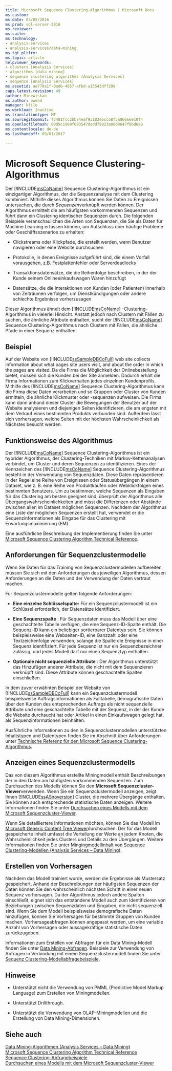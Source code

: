 ```yaml
---
title: Microsoft Sequence Clustering-Algorithmus | Microsoft Docs
ms.custom: 
ms.date: 03/02/2016
ms.prod: sql-server-2016
ms.reviewer: 
ms.suite: 
ms.technology:
- analysis-services
- analysis-services/data-mining
ms.tgt_pltfrm: 
ms.topic: article
helpviewer_keywords:
- clusters [Analysis Services]
- algorithms [data mining]
- sequence clustering algorithms [Analysis Services]
- sequence [Analysis Services]
ms.assetid: ae779a1f-0adb-4857-afbd-a15543dff299
caps.latest.revision: 49
author: Minewiskan
ms.author: owend
manager: kfile
ms.workload: Inactive
ms.translationtype: MT
ms.sourcegitcommit: f3481fcc2bb74eaf93182e6cc58f5a06666e10f4
ms.openlocfilehash: 09d9c1909f093547dedd79823a06d9647f0bd6a8
ms.contentlocale: de-de
ms.lasthandoff: 09/01/2017

---
```

# <a name="microsoft-sequence-clustering-algorithm"></a>Microsoft Sequence Clustering-Algorithmus
  Der [!INCLUDE[msCoName](../../includes/msconame-md.md)] Sequence Clustering-Algorithmus ist ein einzigartiger Algorithmus, der die Sequenzanalyse mit dem Clustering kombiniert. Mithilfe dieses Algorithmus können Sie Daten zu Ereignissen untersuchen, die durch *Sequenzen*verknüpft werden können. Der Algorithmus ermittelt die am häufigsten vorkommenden Sequenzen und führt dann ein Clustering identischer Sequenzen durch. Die folgenden Beispiele veranschaulichen die Arten von Sequenzen, die Sie als Daten für Machine Learning erfassen können, um Aufschluss über häufige Probleme oder Geschäftsszenarios zu erhalten:  
  
-   Clickstreams oder Klickpfade, die erstellt werden, wenn Benutzer navigieren oder eine Website durchsuchen  
  
-   Protokolle, in denen Ereignisse aufgeführt sind, die einem Vorfall vorausgehen, z.B. Festplattenfehler oder Serverdeadlocks  
  
-   Transaktionsdatensätze, die die Reihenfolge beschreiben, in der der Kunde seinem Onlineeinkaufswagen Waren hinzufügt  
  
-   Datensätze, die die Interaktionen von Kunden (oder Patienten) innerhalb von Zeiträumen verfolgen, um Dienstkündigungen oder andere schlechte Ergebnisse vorherzusagen  
  
 Dieser Algorithmus ähnelt dem [!INCLUDE[msCoName](../../includes/msconame-md.md)] -Clustering-Algorithmus in vielerlei Hinsicht. Anstatt jedoch nach Clustern mit Fällen zu suchen, die ähnliche Attribute enthalten, sucht der [!INCLUDE[msCoName](../../includes/msconame-md.md)] Sequence Clustering-Algorithmus nach Clustern mit Fällen, die ähnliche Pfade in einer Sequenz enthalten.  
  
## <a name="example"></a>Beispiel  
 Auf der Website von [!INCLUDE[ssSampleDBCoFull](../../includes/sssampledbcofull-md.md)] web site collects information about what pages site users visit, and about the order in which the pages are visited. Da die Firma die Möglichkeit der Onlinebestellung bietet, müssen sich die Kunden bei der Site anmelden. Dadurch erhält die Firma Informationen zum Klickverhalten jedes einzelnen Kundenprofils. Mithilfe des [!INCLUDE[msCoName](../../includes/msconame-md.md)] Sequence Clustering-Algorithmus kann die Firma diese Daten verarbeiten und so Gruppen oder Cluster von Kunden ermitteln, die ähnliche Klickmuster oder -sequenzen aufweisen. Die Firma kann dann anhand dieser Cluster die Bewegungen der Benutzer auf der Website analysieren und diejenigen Seiten identifizieren, die am engsten mit dem Verkauf eines bestimmten Produkts verbunden sind. Außerdem lässt sich vorhersagen, welche Seiten mit der höchsten Wahrscheinlichkeit als Nächstes besucht werden.  
  
## <a name="how-the-algorithm-works"></a>Funktionsweise des Algorithmus  
 Der [!INCLUDE[msCoName](../../includes/msconame-md.md)] Sequence Clustering-Algorithmus ist ein hybrider Algorithmus, der Clustering-Techniken mit Markov-Kettenanalysen verbindet, um Cluster und deren Sequenzen zu identifizieren.  Eines der Kennzeichen des [!INCLUDE[msCoName](../../includes/msconame-md.md)] Sequence Clustering-Algorithmus besteht in der Verwendung von Sequenzdaten. Diese Daten repräsentieren in der Regel eine Reihe von Ereignissen oder Statusübergängen in einem Dataset, wie z. B. eine Reihe von Produktkäufen oder Webklickfolgen eines bestimmten Benutzers. Um zu bestimmen, welche Sequenzen als Eingaben für das Clustering am besten geeignet sind, überprüft der Algorithmus alle Übergangswahrscheinlichkeiten und misst die Differenzen oder Abstände zwischen allen im Dataset möglichen Sequenzen. Nachdem der Algorithmus eine Liste der möglichen Sequenzen erstellt hat, verwendet er die Sequenzinformationen als Eingabe für das Clustering mit Erwartungsmaximierung (EM).  
  
 Eine ausführliche Beschreibung der Implementierung finden Sie unter [Microsoft Sequence Clustering Algorithm Technical Reference](../../analysis-services/data-mining/microsoft-sequence-clustering-algorithm-technical-reference.md).  
  
## <a name="data-required-for-sequence-clustering-models"></a>Anforderungen für Sequenzclustermodelle  
 Wenn Sie Daten für das Training von Sequenzclustermodellen aufbereiten, müssen Sie sich mit den Anforderungen des jeweiligen Algorithmus, dessen Anforderungen an die Daten und der Verwendung der Daten vertraut machen.  
  
 Für Sequenzclustermodelle gelten folgende Anforderungen:  
  
-   **Eine einzelne Schlüsselspalte:** Für ein Sequenzclustermodell ist ein Schlüssel erforderlich, der Datensätze identifiziert.  
  
-   **Eine Sequenzspalte** : Für Sequenzdaten muss das Modell über eine geschachtelte Tabelle verfügen, die eine Sequenz-ID-Spalte enthält. Die Sequenz-ID kann ein beliebiger sortierbarer Datentyp sein. Sie können beispielsweise eine Webseiten-ID, eine Ganzzahl oder eine Textzeichenfolge verwenden, solange die Spalte die Ereignisse in einer Sequenz identifiziert. Für jede Sequenz ist nur ein Sequenzbezeichner zulässig, und jedes Modell darf nur einen Sequenztyp enthalten.  
  
-   **Optionale nicht sequenzielle Attribute** : Der Algorithmus unterstützt das Hinzufügen anderer Attribute, die nicht mit dem Sequenzieren verknüpft sind. Diese Attribute können geschachtelte Spalten einschließen.  
  
 In dem zuvor erwähnten Beispiel der Website von [!INCLUDE[ssSampleDBCoFull](../../includes/sssampledbcofull-md.md)] kann ein Sequenzclustermodell beispielsweise Auftragsinformationen als Falltabelle, demografische Daten über den Kunden des entsprechenden Auftrags als nicht sequenzielle Attribute und eine geschachtelte Tabelle mit der Sequenz, in der der Kunde die Website durchsucht hat oder Artikel in einen Einkaufswagen gelegt hat, als Sequenzinformationen beinhalten.  
  
 Ausführliche Informationen zu den in Sequenzclustermodellen unterstützten Inhaltstypen und Datentypen finden Sie im Abschnitt über Anforderungen unter [Technische Referenz für den Microsoft Sequence Clustering-Algorithmus](../../analysis-services/data-mining/microsoft-sequence-clustering-algorithm-technical-reference.md).  
  
## <a name="viewing-a-sequence-clustering-model"></a>Anzeigen eines Sequenzclustermodells  
 Das von diesem Algorithmus erstellte Miningmodell enthält Beschreibungen der in den Daten am häufigsten vorkommenden Sequenzen. Zum Durchsuchen des Modells können Sie den **Microsoft Sequenzcluster-Viewer**verwenden. Wenn Sie ein Sequenzclustermodell anzeigen, zeigt Ihnen [!INCLUDE[ssASnoversion](../../includes/ssasnoversion-md.md)] Cluster, die mehrere Übergänge enthalten. Sie können auch entsprechende statistische Daten anzeigen. Weitere Informationen finden Sie unter [Durchsuchen eines Modells mit dem Microsoft Sequenzcluster-Viewer](../../analysis-services/data-mining/browse-a-model-using-the-microsoft-sequence-cluster-viewer.md).  
  
 Wenn Sie detailliertere Informationen möchten, können Sie das Modell im [Microsoft Generic Content Tree Viewer](../../analysis-services/data-mining/browse-a-model-using-the-microsoft-generic-content-tree-viewer.md)durchsuchen. Der für das Modell gespeicherte Inhalt umfasst die Verteilung der Werte an jedem Knoten, die Wahrscheinlichkeit jedes Clusters und Details zu den Übergängen. Weitere Informationen finden Sie unter [Mingingmodellinhalt von Sequence Clustering-Modellen &#40;Analysis Services – Data Mining&#41;](../../analysis-services/data-mining/mining-model-content-for-sequence-clustering-models.md).  
  
## <a name="creating-predictions"></a>Erstellen von Vorhersagen  
 Nachdem das Modell trainiert wurde, werden die Ergebnisse als Mustersatz gespeichert. Anhand der Beschreibungen der häufigsten Sequenzen der Daten können Sie den wahrscheinlich nächsten Schritt in einer neuen Sequenz vorhersagen. Da der Algorithmus jedoch andere Spalten einschließt, eignet sich das entstandene Modell auch zum Identifizieren von Beziehungen zwischen Sequenzdaten und Eingaben, die nicht sequenziell sind. Wenn Sie dem Modell beispielsweise demografische Daten hinzufügen, können Sie Vorhersagen für bestimmte Gruppen von Kunden machen. Vorhersageabfragen können angepasst werden, um eine variable Anzahl von Vorhersagen oder aussagekräftige statistische Daten zurückzugeben.  
  
 Informationen zum Erstellen von Abfragen für ein Data Mining-Modell finden Sie unter [Data Mining-Abfragen](../../analysis-services/data-mining/data-mining-queries.md). Beispiele zur Verwendung von Abfragen in Verbindung mit einem Sequenzclustermodell finden Sie unter [Sequenz Clustering-Modellabfragebeispiele](../../analysis-services/data-mining/sequence-clustering-model-query-examples.md).  
  
## <a name="remarks"></a>Hinweise  
  
-   Unterstützt nicht die Verwendung von PMML (Predictive Model Markup Language) zum Erstellen von Miningmodellen.  
  
-   Unterstützt Drillthrough.  
  
-   Unterstützt die Verwendung von OLAP-Miningmodellen und die Erstellung von Data Mining-Dimensionen.  
  
## <a name="see-also"></a>Siehe auch  
 [Data Mining-Algorithmen &#40;Analysis Services – Data Mining&#41;](../../analysis-services/data-mining/data-mining-algorithms-analysis-services-data-mining.md)   
 [Microsoft Sequence Clustering Algorithm Technical Reference](../../analysis-services/data-mining/microsoft-sequence-clustering-algorithm-technical-reference.md)   
 [Sequence Clustering-Abfragebeispiele](../../analysis-services/data-mining/sequence-clustering-model-query-examples.md)   
 [Durchsuchen eines Modells mit dem Microsoft Sequenzcluster-Viewer](../../analysis-services/data-mining/browse-a-model-using-the-microsoft-sequence-cluster-viewer.md)  
  
  

